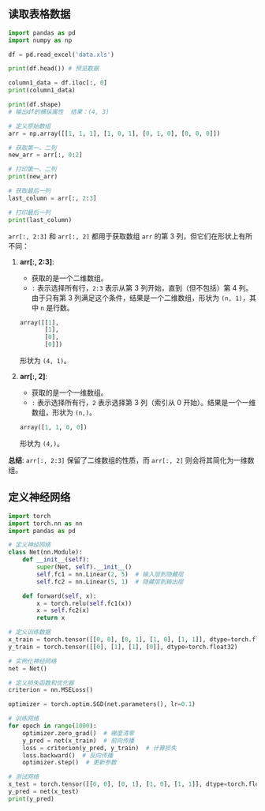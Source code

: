 ## 读取表格数据

```python
import pandas as pd
import numpy as np

df = pd.read_excel('data.xls')

print(df.head()) # 预览数据

column1_data = df.iloc[:, 0]
print(column1_data)

print(df.shape)
# 输出df的横纵属性  结果：(4, 3)

# 定义原始数组
arr = np.array([[1, 1, 1], [1, 0, 1], [0, 1, 0], [0, 0, 0]])

# 获取第一、二列
new_arr = arr[:, 0:2]

# 打印第一、二列
print(new_arr)

# 获取最后一列
last_column = arr[:, 2:3]

# 打印最后一列
print(last_column)

```

`arr[:, 2:3]` 和 `arr[:, 2]` 都用于获取数组 `arr` 的第 3 列，但它们在形状上有所不同：

1. **arr[:, 2:3]**:
   
   - 获取的是一个二维数组。
   - `:` 表示选择所有行，`2:3` 表示从第 3 列开始，直到（但不包括）第 4 列。由于只有第 3 列满足这个条件，结果是一个二维数组，形状为 `(n, 1)`，其中 `n` 是行数。
   
   ```python
   array([[1],
          [1],
          [0],
          [0]])
   ```
   形状为 `(4, 1)`。
   
2. **arr[:, 2]**:
   
   - 获取的是一个一维数组。
   - `:` 表示选择所有行，`2` 表示选择第 3 列（索引从 0 开始）。结果是一个一维数组，形状为 `(n,)`。
   
   ```python
   array([1, 1, 0, 0])
   ```
   形状为 `(4,)`。

**总结**: `arr[:, 2:3]` 保留了二维数组的性质，而 `arr[:, 2]` 则会将其简化为一维数组。

## 定义神经网络

```python
import torch
import torch.nn as nn
import pandas as pd

# 定义神经网络
class Net(nn.Module):
    def __init__(self):
        super(Net, self).__init__()
        self.fc1 = nn.Linear(2, 5)  # 输入层到隐藏层
        self.fc2 = nn.Linear(5, 1)  # 隐藏层到输出层

    def forward(self, x):
        x = torch.relu(self.fc1(x))
        x = self.fc2(x)
        return x

# 定义训练数据
x_train = torch.tensor([[0, 0], [0, 1], [1, 0], [1, 1]], dtype=torch.float32)
y_train = torch.tensor([[0], [1], [1], [0]], dtype=torch.float32)

# 实例化神经网络
net = Net()

# 定义损失函数和优化器
criterion = nn.MSELoss()

optimizer = torch.optim.SGD(net.parameters(), lr=0.1)

# 训练网络
for epoch in range(1000):
    optimizer.zero_grad()  # 梯度清零
    y_pred = net(x_train)  # 前向传播
    loss = criterion(y_pred, y_train)  # 计算损失
    loss.backward()  # 反向传播
    optimizer.step()  # 更新参数

# 测试网络
x_test = torch.tensor([[0, 0], [0, 1], [1, 0], [1, 1]], dtype=torch.float32)
y_pred = net(x_test)
print(y_pred)
```
